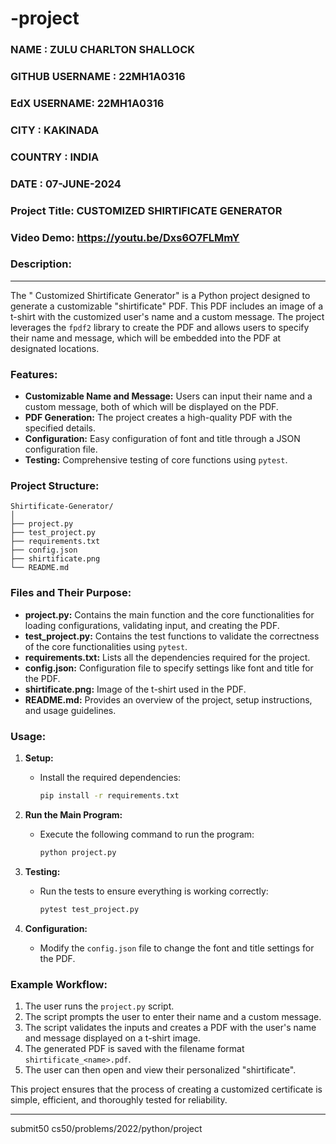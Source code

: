 # -project
### **NAME** : **ZULU CHARLTON SHALLOCK**
### **GITHUB USERNAME** : **22MH1A0316**
### **EdX USERNAME**: **22MH1A0316**
### **CITY** : **KAKINADA**
### **COUNTRY** : **INDIA**
### **DATE** : **07-JUNE-2024**
### Project Title: CUSTOMIZED SHIRTIFICATE GENERATOR
### Video Demo:  <https://youtu.be/Dxs6O7FLMmY>
### Description:
_____
The " Customized Shirtificate Generator" is a Python project designed to generate a customizable "shirtificate" PDF. This PDF includes an image of a t-shirt with the  customized user's name and a custom message. The project leverages the `fpdf2` library to create the PDF and allows users to specify their name and message, which will be embedded into the PDF at designated locations.

### Features:
- **Customizable Name and Message:** Users can input their name and a custom message, both of which will be displayed on the PDF.
- **PDF Generation:** The project creates a high-quality PDF with the specified details.
- **Configuration:** Easy configuration of font and title through a JSON configuration file.
- **Testing:** Comprehensive testing of core functions using `pytest`.

### Project Structure:

```
Shirtificate-Generator/
│
├── project.py
├── test_project.py
├── requirements.txt
├── config.json
├── shirtificate.png
└── README.md
```

### Files and Their Purpose:

- **project.py:** Contains the main function and the core functionalities for loading configurations, validating input, and creating the PDF.
- **test_project.py:** Contains the test functions to validate the correctness of the core functionalities using `pytest`.
- **requirements.txt:** Lists all the dependencies required for the project.
- **config.json:** Configuration file to specify settings like font and title for the PDF.
- **shirtificate.png:** Image of the t-shirt used in the PDF.
- **README.md:** Provides an overview of the project, setup instructions, and usage guidelines.

### Usage:

1. **Setup:**
   - Install the required dependencies:
     ```sh
     pip install -r requirements.txt
     ```

2. **Run the Main Program:**
   - Execute the following command to run the program:
     ```sh
     python project.py
     ```

3. **Testing:**
   - Run the tests to ensure everything is working correctly:
     ```sh
     pytest test_project.py
     ```

4. **Configuration:**
   - Modify the `config.json` file to change the font and title settings for the PDF.

### Example Workflow:

1. The user runs the `project.py` script.
2. The script prompts the user to enter their name and a custom message.
3. The script validates the inputs and creates a PDF with the user's name and message displayed on a t-shirt image.
4. The generated PDF is saved with the filename format `shirtificate_<name>.pdf`.
5. The user can then open and view their personalized "shirtificate".

This project ensures that the process of creating a customized certificate is simple, efficient, and thoroughly tested for reliability.
_______

submit50 cs50/problems/2022/python/project




